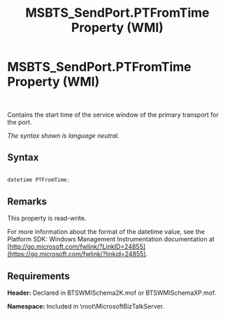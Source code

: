 ﻿---
title: MSBTS_SendPort.PTFromTime Property (WMI)
TOCTitle: MSBTS_SendPort.PTFromTime Property (WMI)
ms:assetid: 8d7d19b0-7e33-4d81-a689-5568854a1aba
ms:mtpsurl: https://msdn.microsoft.com/library/Aa561319(v=BTS.80)
ms:contentKeyID: 51529612
ms.date: 08/30/2017
mtps_version: v=BTS.80
---

# MSBTS\_SendPort.PTFromTime Property (WMI)

 

Contains the start time of the service window of the primary transport for the port.

*The syntax shown is language neutral.*

## Syntax

```C#

datetime PTFromTime;
```

## Remarks

This property is read-write.

For more information about the format of the datetime value, see the Platform SDK: Windows Management Instrumentation documentation at [http://go.microsoft.com/fwlink/?LinkID=24855](https://go.microsoft.com/fwlink/?linkid=24855).

## Requirements

**Header:** Declared in BTSWMISchema2K.mof or BTSWMISchemaXP.mof.

**Namespace:** Included in \\root\\MicrosoftBizTalkServer.

